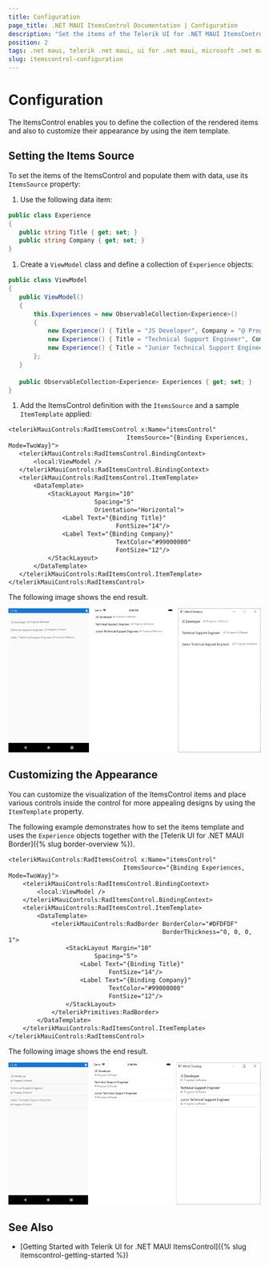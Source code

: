 ```yaml
---
title: Configuration
page_title: .NET MAUI ItemsControl Documentation | Configuration
description: "Set the items of the Telerik UI for .NET MAUI ItemsControl and populate them with data."
position: 2
tags: .net maui, telerik .net maui, ui for .net maui, microsoft .net maui
slug: itemscontrol-configuration
---
```


# Configuration

The ItemsControl enables you to define the collection of the rendered items and also to customize their appearance by using the item template.

## Setting the Items Source

To set the items of the ItemsControl and populate them with data, use its `ItemsSource` property:

1. Use the following data item:

 ```C#
public class Experience
{
	public string Title { get; set; }
	public string Company { get; set; }
}
 ```

1. Create a `ViewModel` class and define a collection of `Experience` objects:

 ```C#
public class ViewModel
{
    public ViewModel()
    {
        this.Experiences = new ObservableCollection<Experience>()
        {
            new Experience() { Title = "JS Developer", Company = "@ Progress Software" },
            new Experience() { Title = "Technical Support Engineer", Company = "@ Progress Software" },
            new Experience() { Title = "Junior Technical Support Engineer", Company = "@ Progress Software" },
        };
    }

    public ObservableCollection<Experience> Experiences { get; set; }
}
 ```

1. Add the ItemsControl definition with the `ItemsSource` and a sample `ItemTemplate` applied:

 ```XAML
<telerikMauiControls:RadItemsControl x:Name="itemsControl"
							      ItemsSource="{Binding Experiences, Mode=TwoWay}">
	<telerikMauiControls:RadItemsControl.BindingContext>
		<local:ViewModel />
	</telerikMauiControls:RadItemsControl.BindingContext>
	<telerikMauiControls:RadItemsControl.ItemTemplate>
		<DataTemplate>
			<StackLayout Margin="10"
						 Spacing="5"
						 Orientation="Horizontal">
				<Label Text="{Binding Title}"
							   FontSize="14"/>
				<Label Text="{Binding Company}"
							   TextColor="#99000000"
							   FontSize="12"/>
			</StackLayout>
		</DataTemplate>
	</telerikMauiControls:RadItemsControl.ItemTemplate>
</telerikMauiControls:RadItemsControl>
 ```

The following image shows the end result.

![](images/itemscontrol-itemssource.png)

## Customizing the Appearance

You can customize the visualization of the ItemsControl items and place various controls inside the control for more appealing designs by using the `ItemTemplate` property.

The following example demonstrates how to set the items template and uses the `Experience` objects together with the [Telerik UI for .NET MAUI Border]({% slug border-overview %}).

```XAML
<telerikMauiControls:RadItemsControl x:Name="itemsControl"
                                ItemsSource="{Binding Experiences, Mode=TwoWay}">
    <telerikMauiControls:RadItemsControl.BindingContext>
        <local:ViewModel />
    </telerikMauiControls:RadItemsControl.BindingContext>
    <telerikMauiControls:RadItemsControl.ItemTemplate>
        <DataTemplate>
            <telerikMauiControls:RadBorder BorderColor="#DFDFDF"
                                           BorderThickness="0, 0, 0, 1">
                <StackLayout Margin="10"
                        Spacing="5">
                    <Label Text="{Binding Title}"
                            FontSize="14"/>
                    <Label Text="{Binding Company}"
                            TextColor="#99000000"
                            FontSize="12"/>
                </StackLayout>
            </telerikPrimitives:RadBorder>
        </DataTemplate>
    </telerikMauiControls:RadItemsControl.ItemTemplate>
</telerikMauiControls:RadItemsControl>
```

The following image shows the end result.

![](images/itemscontrol-itemtemplate.png)

## See Also

- [Getting Started with Telerik UI for .NET MAUI ItemsControl]({% slug itemscontrol-getting-started %})
